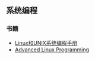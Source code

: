 ## 系统编程

### 书籍

- [Linux和UNIX系统编程手册](https://github.com/flycrane/kevin/blob/master/The%20Linux%20Programming%20Interface/Linux%E7%BC%96%E7%A8%8B%E6%8E%A5%E5%8F%A3%20-%20Linux%E5%92%8CUNIX%E7%B3%BB%E7%BB%9F%E7%BC%96%E7%A8%8B%E6%89%8B%E5%86%8C.pdf)
- [Advanced Linux Programming](https://mentorembedded.github.io/advancedlinuxprogramming/alp-folder/advanced-linux-programming.pdf)